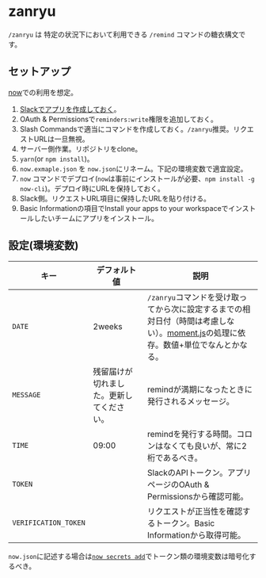 # zanryu

`/zanryu` は 特定の状況下において利用できる `/remind` コマンドの糖衣構文です。

## セットアップ
[now](https://zeit.co/now)での利用を想定。


1. [Slackでアプリを作成しておく](https://api.slack.com/apps?new_app=1)。
2. OAuth & Permissionsで`reminders:write`権限を追加しておく。
3. Slash Commandsで適当にコマンドを作成しておく。`/zanryu`推奨。リクエストURLは一旦無視。
4. サーバー側作業。リポジトリをclone。
5. `yarn`(or `npm install`)。
6. `now.exmaple.json` を `now.json`にリネーム。下記の環境変数で適宜設定。
7. `now` コマンドでデプロイ(`now`は事前にインストールが必要、`npm install -g now-cli`)。デプロイ時にURLを保持しておく。
8. Slack側。リクエストURL項目に保持したURLを貼り付ける。
9. Basic Informationの項目でInstall your apps to your workspaceでインストールしたいチームにアプリをインストール。

## 設定(環境変数)

|キー|デフォルト値|説明|
|---|---|---|
|`DATE`|2weeks|`/zanryu`コマンドを受け取ってから次に設定するまでの相対日付（時間は考慮しない）。[moment.js](https://momentjs.com/)の処理に依存。数値+単位でなんとかなる。|
|`MESSAGE`|残留届けが切れました。更新してください。|remindが満期になったときに発行されるメッセージ。|
|`TIME`|09:00|remindを発行する時間。コロンはなくても良いが、常に2桁であるべき。
|`TOKEN`||SlackのAPIトークン。アプリページのOAuth & Permissionsから確認可能。
|`VERIFICATION_TOKEN`||リクエストが正当性を確認するトークン。Basic Informationから取得可能。

`now.json`に記述する場合は[`now secrets add`](https://zeit.co/docs/features/env-and-secrets#securing-env-variables-using-secrets)でトークン類の環境変数は暗号化するべき。